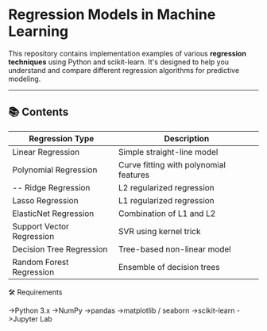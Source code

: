 # Regression Models in Machine Learning

This repository contains implementation examples of various **regression techniques** using Python and scikit-learn. It's designed to help you understand and compare different regression algorithms for predictive modeling.

---

## 📚 Contents

| Regression Type         | Description                               |
|--------------------------|------------------------------------------|
| Linear Regression        | Simple straight-line model               |
| Polynomial Regression    | Curve fitting with polynomial features   |
|-- Ridge Regression         | L2 regularized regression              |
| Lasso Regression         | L1 regularized regression                |
| ElasticNet Regression    | Combination of L1 and L2                 |
| Support Vector Regression| SVR using kernel trick                   |
| Decision Tree Regression | Tree-based non-linear model              |
| Random Forest Regression | Ensemble of decision trees               |



🛠 Requirements

->Python 3.x
->NumPy
->pandas
->matplotlib / seaborn
->scikit-learn
->Jupyter Lab


